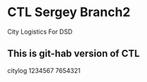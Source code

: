 # CTL Sergey Branch2
City Logistics For DSD

## This is git-hab version of CTL
citylog
1234567
7654321
